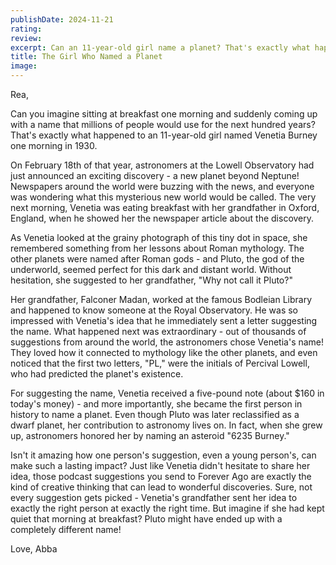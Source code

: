 ```yaml
---
publishDate: 2024-11-21
rating:
review:
excerpt: Can an 11-year-old girl name a planet? That's exactly what happened in 1930, when a young student's breakfast conversation led to naming one of our solar system's most famous celestial bodies.
title: The Girl Who Named a Planet
image:
---
```



Rea,

Can you imagine sitting at breakfast one morning and suddenly coming up with a name that millions of people would use for the next hundred years? That's exactly what happened to an 11-year-old girl named Venetia Burney one morning in 1930.

On February 18th of that year, astronomers at the Lowell Observatory had just announced an exciting discovery - a new planet beyond Neptune! Newspapers around the world were buzzing with the news, and everyone was wondering what this mysterious new world would be called. The very next morning, Venetia was eating breakfast with her grandfather in Oxford, England, when he showed her the newspaper article about the discovery.

As Venetia looked at the grainy photograph of this tiny dot in space, she remembered something from her lessons about Roman mythology. The other planets were named after Roman gods - and Pluto, the god of the underworld, seemed perfect for this dark and distant world. Without hesitation, she suggested to her grandfather, "Why not call it Pluto?"

Her grandfather, Falconer Madan, worked at the famous Bodleian Library and happened to know someone at the Royal Observatory. He was so impressed with Venetia's idea that he immediately sent a letter suggesting the name. What happened next was extraordinary - out of thousands of suggestions from around the world, the astronomers chose Venetia's name! They loved how it connected to mythology like the other planets, and even noticed that the first two letters, "PL," were the initials of Percival Lowell, who had predicted the planet's existence.

For suggesting the name, Venetia received a five-pound note (about $160 in today's money) - and more importantly, she became the first person in history to name a planet. Even though Pluto was later reclassified as a dwarf planet, her contribution to astronomy lives on. In fact, when she grew up, astronomers honored her by naming an asteroid "6235 Burney."

Isn't it amazing how one person's suggestion, even a young person's, can make such a lasting impact? Just like Venetia didn't hesitate to share her idea, those podcast suggestions you send to Forever Ago are exactly the kind of creative thinking that can lead to wonderful discoveries. Sure, not every suggestion gets picked - Venetia's grandfather sent her idea to exactly the right person at exactly the right time. But imagine if she had kept quiet that morning at breakfast? Pluto might have ended up with a completely different name!

Love,
Abba

